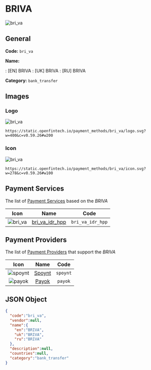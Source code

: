 
# BRIVA 
![bri_va](https://static.openfintech.io/payment_methods/bri_va/logo.svg?w=400&c=v0.59.26#w200)  

## General 
**Code:** `bri_va` 
 
**Name:** 
 
:	[EN] BRIVA 
:	[UK] BRIVA 
:	[RU] BRIVA 
 
**Category:** `bank_transfer` 
 

## Images 

### Logo 
![bri_va](https://static.openfintech.io/payment_methods/bri_va/logo.svg?w=400&c=v0.59.26#w200)  

```
https://static.openfintech.io/payment_methods/bri_va/logo.svg?w=400&c=v0.59.26#w200
```  

### Icon 
![bri_va](https://static.openfintech.io/payment_methods/bri_va/icon.svg?w=278&c=v0.59.26#w100)  

```
https://static.openfintech.io/payment_methods/bri_va/icon.svg?w=278&c=v0.59.26#w100
```  

## Payment Services 
 
The list of [Payment Services](/payment-services/) based on the _BRIVA_ 

|Icon|Name|Code| 
|:---:|:---:|:---:| 
|![bri_va](https://static.openfintech.io/payment_methods/bri_va/icon.svg?w=278&c=v0.59.26#w100) |[bri_va_idr_hpp](/payment-services/bri_va_idr_hpp/)|`bri_va_idr_hpp`| 
 

## Payment Providers 
 
The list of [Payment Providers](/payment-providers/) that support the _BRIVA_ 

|Icon|Name|Code| 
|:---:|:---:|:---:| 
|![spoynt](https://static.openfintech.io/payment_providers/spoynt/icon.svg?w=278&c=v0.59.26#w100) |[Spoynt](/payment-providers/spoynt/)|`spoynt`| 
|![payok](https://static.openfintech.io/payment_providers/payok/icon.png?w=278&c=v0.59.26#w100) |[Payok](/payment-providers/payok/)|`payok`| 
 

## JSON Object 

```json
{
  "code":"bri_va",
  "vendor":null,
  "name":{
    "en":"BRIVA",
    "uk":"BRIVA",
    "ru":"BRIVA"
  },
  "description":null,
  "countries":null,
  "category":"bank_transfer"
}
```  
